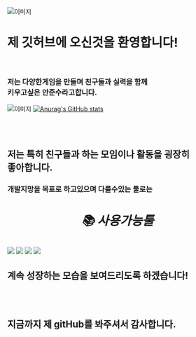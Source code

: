 ![이미지](https://capsule-render.vercel.app/api?type=waving&height=300&color=gradient&text=welcome%20to%20my%20github)

# 제 깃허브에 오신것을 환영합니다!

<br>

### 저는 다양한게임을 만들며 친구들과 실력을 함께 <br>키우고싶은 안준수라고합니다.

![이미지](https://github-readme-stats.vercel.app/api/top-langs/?username=anuraghazra&layout=compact)
[![Anurag's GitHub stats](https://github-readme-stats.vercel.app/api?username=jjuns887)](https://github.com/anuraghazra/github-readme-stats)

<br>
<br>


 ## 저는 특히 친구들과 하는 모임이나 활동을 굉장히<br> 좋아합니다.
 ### 개발지망을 목표로 하고있으며 다룰수있는 툴로는
###### <div align=center><h1>📚 사용가능툴</h1></div>
<img src="https://img.shields.io/badge/Unity-000000?style=for-the-badge&logo=Unity&logoColor=white"> 
<img src="https://img.shields.io/badge/github-181717?style=for-the-badge&logo=github&logoColor=white"> 
<img src="https://img.shields.io/badge/BLENDER-E87D0D?style=for-the-badge&logo=BLENDER&logoColor=white"> 
<img src="https://img.shields.io/badge/VSC-007ACC?style=for-the-badge&logo=VSC&logoColor=white"> 



## 계속 성장하는 모습을 보여드리도록 하겠습니다!

<br>
<br>

## 지금까지 제 gitHub를 봐주셔서 감사합니다.
